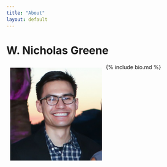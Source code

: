 ```yaml
---
title: "About"
layout: default
---
```


# W. Nicholas Greene

<div style="float: left; padding:
	    10px; border: 0px solid #ccc;">
  <img alt="photo" src="assets/me.jpg" width="240"/>
  <br>
</div>

{% include bio.md %}
<br>
